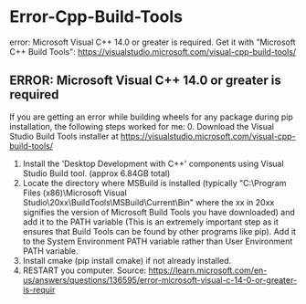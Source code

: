# Error-Cpp-Build-Tools
error: Microsoft Visual C++ 14.0 or greater is required. Get it with "Microsoft C++ Build Tools": https://visualstudio.microsoft.com/visual-cpp-build-tools/
## ERROR: Microsoft Visual C++ 14.0 or greater is required
If you are getting an error while building wheels for any package during pip installation, the following steps worked for me:
0. Download the Visual Studio Build Tools installer at https://visualstudio.microsoft.com/visual-cpp-build-tools/ 
1. Install the 'Desktop Development with C++' components using Visual Studio Build tool. (approx 6.84GB total)
2. Locate the directory where MSBuild is installed (typically "C:\Program Files (x86)\Microsoft Visual Studio\20xx\BuildTools\MSBuild\Current\Bin" where the xx in 20xx signifies the version of Microsoft Build Tools you have downloaded) and add it to the PATH variable (This is an extremely important step as it ensures that Build Tools can be found by other programs like pip). Add it to the System Environment PATH variable rather than User Environment PATH variable.
3. Install cmake (pip install cmake) if not already installed.
4. RESTART you computer.
Source: https://learn.microsoft.com/en-us/answers/questions/136595/error-microsoft-visual-c-14-0-or-greater-is-requir 
